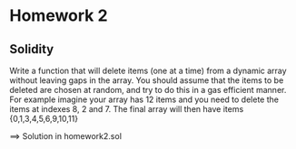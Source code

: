 # Homework 2

## Solidity  
Write a function that will delete items (one at a time) from a dynamic array without
leaving gaps in the array. You should assume that the items to be deleted are chosen at
random, and try to do this in a gas efficient manner.
For example imagine your array has 12 items and you need to delete the items at indexes
8, 2 and 7.
The final array will then have items {0,1,3,4,5,6,9,10,11}   
   
   
==> Solution in homework2.sol
